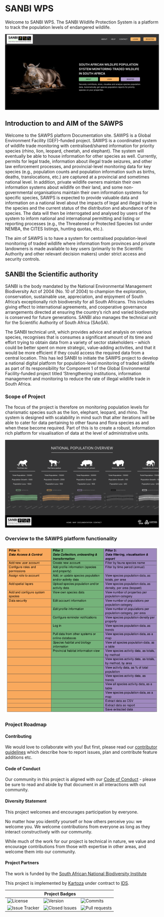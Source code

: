 # SANBI WPS <!-- Project Title -->

<!-- Project Strapline, maybe turn into a paragraph -->
Welcome to SANBI WPS. The SANBI Wildlife Protection System is a platform to track the population levels of endangered wildlife.

![Landing Page](./img/intro.png)

## Introduction to and AIM of the SAWPS
<!-- Add some introductory paragraphs regarding the project ~ 2 or 3 paragraphs -->

Welcome to the SAWPS platform Documentation site. SAWPS is a Global Environment Facility (GEF)-funded project. SAWPS is a coordinated system of wildlife trade monitoring with centralised/shared information for priority species (rhino, lion,
leopard, cheetah, and elephant). The system will eventually be able to house information for other species as well. Currently, permits for legal trade, information about illegal trade seizures, and other law enforcement processes, and provincial-level monitoring data for key species (e.g., population counts and population information such as births, deaths, translocations, etc.) are captured at a provincial and sometimes national level. In addition, private wildlife owners maintain their own information systems about wildlife on their land, and some non-governmental organisations maintain their own information systems for specific species, SAWPS is expected to provide valuable data and information on a national level about the impacts of legal and illegal trade in the species and the current status of the distribution and abundance of the species. The data will then be interrogated and analysed by users of the system to inform national and international permitting and listing or reporting processes (e.g., the Threatened or Protected Species list under NEMBA, the CITES listings, hunting quotas, etc.).

The aim of SAWPS is to have a system for centralised population-level monitoring of traded wildlife where information from provinces and private landowners is made available to key users (primarily to the Scientific Authority and other relevant decision makers) under strict access and security controls.

## SANBI the Scientific authority

SANBI is the body mandated by the National Environmental Management Biodiversity Act of 2004 (No. 10 of 2004) to champion the exploration, conservation, sustainable use, appreciation, and enjoyment of South Africa’s exceptionally rich biodiversity for all South Africans. This includes giving effect to international agreements, and cooperative governance arrangements directed at ensuring the country’s rich and varied biodiversity is conserved for future generations. SANBI also manages the technical unit for the Scientific Authority of South Africa (SAoSA).

The SANBI technical unit, which provides advice and analysis on various species, recognises that is consumes a significant amount of its time and effort trying to obtain data from a variety of sector stakeholders – which could be better spent on more strategic, value-adding activities, and that it would be more efficient if they could access the required data from a central location. This has led SANBI to initiate the SAWPS project to develop a national digital platform for population-level monitoring of traded wildlife as part of its responsibility for Component 1 of the Global Environmental Facility-funded project titled ‘Strengthening institutions, information management and monitoring to reduce the rate of illegal wildlife trade in South Africa.

### Scope of Project

The focus of the project is therefore on monitoring population levels for charismatic species such as the lion, elephant, leopard, and rhino. The system is designed with scalability in mind such that alter iterations will be able to cater for data pertaining to other fauna and flora species as and when these become required. Part of this is to create a robust, information rich platform for visualisation of data at the level of administrative units.

![image](./img/chart.png)

### Overview to the SAWPS platform functionality

![image](./img/functionality.png)

### Project Roadmap
<!-- To be populated by Team Lead -->

#### Contributing

We would love to collaborate with you! But first, please read our [contributor guidelines](./about/contributing.md) which describe how to report
issues, plan and contribute feature additions etc.

#### Code of Conduct

Our community in this project is aligned with our [Code of Conduct](about/code-of-conduct.md) - please be sure to read and abide by that
document in all interactions with out community.

#### Diversity Statement

This project welcomes and encourages participation by everyone.

No matter how you identify yourself or how others perceive you: we welcome you.
We welcome contributions from everyone as long as they interact constructively
with our community.

While much of the work for our project is technical in nature, we value and
encourage contributions from those with expertise in other areas, and welcome
them into our community.

#### Project Partners
<!-- Populate with Logos and Partner name -->

The work is funded by the [South African National Biodiversity Institute](https://www.sanbi.org/)

This project is implemented by [Kartoza](https://kartoza.com/) under contract to [IDS](https://ids-cc.co.za/).

| | **Project Badges** | |
| ----------------------- | ----------------------- | ----------------------- |
| ![License](https://img.shields.io/github/license/kartoza/sawps.svg) | ![Version](https://img.shields.io/github/release/kartoza/sawps.svg) | ![Commits](https://img.shields.io/github/commits-since/kartoza/sawps/{version}.svg) |
| ![Issue Tracker](https://img.shields.io/github/issues/kartoza/sawps.svg) | ![Closed Issues](https://img.shields.io/github/issues-closed/kartoza/sawps.svg) | ![Pull requests](https://img.shields.io/github/issues-pr/kartoza/sawps.svg) |
